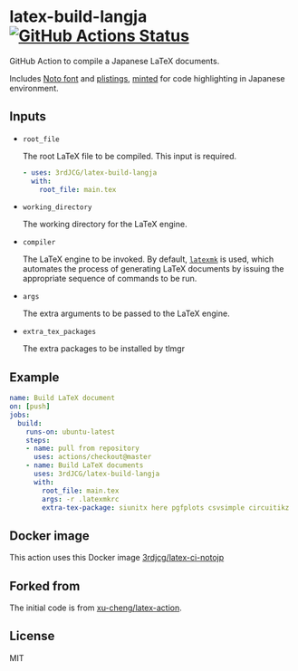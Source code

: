 # latex-build-langja [![GitHub Actions Status](https://github.com/3rdJCG/latex-build-langja/workflows/Build%20test/badge.svg)](https://github.com/3rdJCG/latex-build-langja/actions)

GitHub Action to compile a Japanese LaTeX documents.

Includes [Noto font](https://www.google.com/get/noto/)
and [plistings](https://github.com/h-kitagawa/plistings), [minted](https://github.com/gpoore/minted)
for code highlighting in Japanese environment.

## Inputs

* `root_file`

    The root LaTeX file to be compiled. This input is required.
    ```yaml
    - uses: 3rdJCG/latex-build-langja
      with:
        root_file: main.tex
    ```

* `working_directory`

    The working directory for the LaTeX engine.

* `compiler`

    The LaTeX engine to be invoked. By default, [`latexmk`](https://ctan.org/pkg/latexmk) is used, which automates the process of generating LaTeX documents by issuing the appropriate sequence of commands to be run.

* `args`

    The extra arguments to be passed to the LaTeX engine.

* `extra_tex_packages`

    The extra packages to be installed by tlmgr


## Example

```yaml
name: Build LaTeX document
on: [push]
jobs:
  build:
    runs-on: ubuntu-latest
    steps:
    - name: pull from repository
      uses: actions/checkout@master
    - name: Build LaTeX documents
      uses: 3rdJCG/latex-build-langja
      with:
        root_file: main.tex
        args: -r .latexmkrc
        extra-tex-package: siunitx here pgfplots csvsimple circuitikz
```

## Docker image
This action uses this Docker image [3rdjcg/latex-ci-notojp](https://hub.docker.com/repository/docker/3rdjcg/latex-ci-notojp)


## Forked from 

The initial code is from [xu-cheng/latex-action](https://github.com/xu-cheng/latex-action).


## License

MIT
